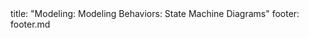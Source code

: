 <frontmatter>
title: "Modeling: Modeling Behaviors: State Machine Diagrams"
footer: footer.md
</frontmatter>

<include src="unit-inPage-asFlat.md" boilerplate />